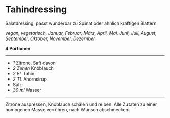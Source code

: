 # Tahindressing

Salatdressing, passt wunderbar zu Spinat oder ähnlich kräftigen Blättern

*vegan, vegetarisch, Januar, Februar, März, April, Mai, Juni, Juli, August, September, Oktober, November, Dezember*

**4 Portionen**

---

- *1* Zitrone, Saft davon
- *2 Zehen* Knoblauch
- *2 EL* Tahin
- *2 TL* Ahornsirup
- Salz
- *30 ml* Wasser

---

Zitrone auspressen, Knoblauch schälen und reiben. Alle Zutaten zu einer homogenen Masse verrühren, nach Wunsch abschmecken.

